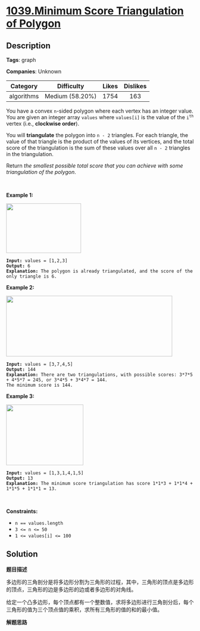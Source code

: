 # [1039.Minimum Score Triangulation of Polygon](https://leetcode.com/problems/minimum-score-triangulation-of-polygon/description/)

## Description

**Tags**: graph

**Companies**: Unknown

|  Category  |   Difficulty    | Likes | Dislikes |
| :--------: | :-------------: | :---: | :------: |
| algorithms | Medium (58.20%) | 1754  |   163    |

<p>You have a convex <code>n</code>-sided polygon where each vertex has an integer value. You are given an integer array <code>values</code> where <code>values[i]</code> is the value of the <code>i<sup>th</sup></code> vertex (i.e., <strong>clockwise order</strong>).</p>
<p>You will <strong>triangulate</strong> the polygon into <code>n - 2</code> triangles. For each triangle, the value of that triangle is the product of the values of its vertices, and the total score of the triangulation is the sum of these values over all <code>n - 2</code> triangles in the triangulation.</p>
<p>Return <em>the smallest possible total score that you can achieve with some triangulation of the polygon</em>.</p>
<p>&nbsp;</p>
<p><strong class="example">Example 1:</strong></p>
<img alt="" src="https://assets.leetcode.com/uploads/2021/02/25/shape1.jpg" style="width: 201px; height: 133px;" />
<pre><code><strong>Input:</strong> values = [1,2,3]
<strong>Output:</strong> 6
<strong>Explanation:</strong> The polygon is already triangulated, and the score of the only triangle is 6.</code></pre>
<p><strong class="example">Example 2:</strong></p>
<img alt="" src="https://assets.leetcode.com/uploads/2021/02/25/shape2.jpg" style="width: 446px; height: 163px;" />
<pre><code><strong>Input:</strong> values = [3,7,4,5]
<strong>Output:</strong> 144
<strong>Explanation:</strong> There are two triangulations, with possible scores: 3*7*5 + 4*5*7 = 245, or 3*4*5 + 3*4*7 = 144.
The minimum score is 144.</code></pre>
<p><strong class="example">Example 3:</strong></p>
<img alt="" src="https://assets.leetcode.com/uploads/2021/02/25/shape3.jpg" style="width: 207px; height: 163px;" />
<pre><code><strong>Input:</strong> values = [1,3,1,4,1,5]
<strong>Output:</strong> 13
<strong>Explanation:</strong> The minimum score triangulation has score 1*1*3 + 1*1*4 + 1*1*5 + 1*1*1 = 13.</code></pre>
<p>&nbsp;</p>
<p><strong>Constraints:</strong></p>
<ul>
  <li><code>n == values.length</code></li>
  <li><code>3 &lt;= n &lt;= 50</code></li>
  <li><code>1 &lt;= values[i] &lt;= 100</code></li>
</ul>

## Solution

**题目描述**

多边形的三角剖分是将多边形分割为三角形的过程，其中，三角形的顶点是多边形的顶点，三角形的边是多边形的边或者多边形的对角线。

给定一个凸多边形，每个顶点都有一个整数值，求将多边形进行三角剖分后，每个三角形的值为三个顶点值的乘积，求所有三角形的值的和的最小值。

**解题思路**
